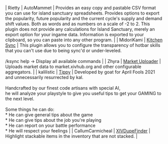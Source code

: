 | Rietty | AutoMammet | Provides an easy copy and pastable CSV format you can use for island sanctuary spreadsheets. Provides options to export the popularity, future popularity and the current cycle's supply and demand shift values. Both as words and as numbers on a scale of -2 to 2. This plugin does not provide any calculations for Island Sanctuary, merely an export option for your ingame data. Information is exported to your clipboard, so you can paste into any other program. |
| MidoriKami | [Kitchen Sync](https://github.com/MidoriKami/KitchenSync) | This plugin allows you to configure the transparency of hotbar skills that you can't use due to being sync'd or under-leveled.<br><br>/ksync help → Display all available commands |
| Zhyra | [Market Uploader](https://github.com/ZhyraPlugins/MarketUploader) | Uploads market data to market.xivhub.org and other configurable aggregators. |
| kalilistic | [Tippy](https://github.com/kalilistic/tippy) | Developed by goat for April Fools 2021 and unnecessarily resurrected by kal.<br><br>Handcrafted by our finest code artisans with special AI, <br>he will analyze your playstyle to give you useful tips to get your GAMING to the next level.<br><br>Some things he can do:<br>* He can give general tips about the game<br>* He can give tips about the job you're playing<br>* He can report on your battle performance<br>* He will respect your feelings |
| CallumCarmicheal | [XIVDupeFinder](https://github.com/CallumCarmicheal/XIVDupeFinder) | Highlight stackable items in the inventory that are not stacked. |

